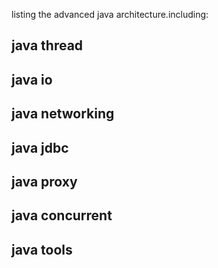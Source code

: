 listing the advanced java architecture.including:
## java thread
## java io
## java networking
## java jdbc
## java proxy
## java concurrent
## java tools


